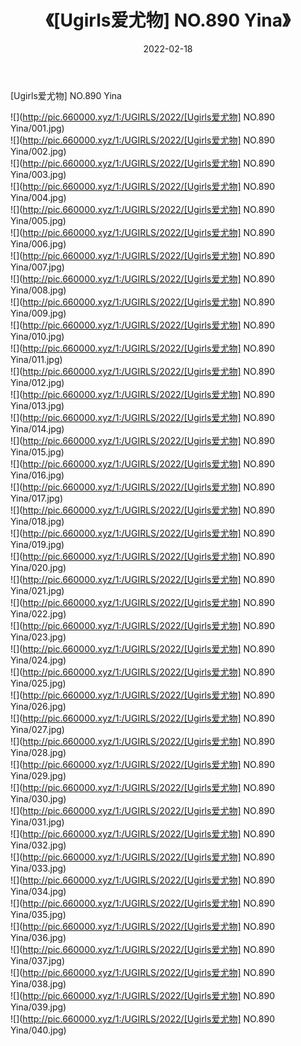 ﻿---
layout: post
title:  《[Ugirls爱尤物] NO.890 Yina》
date:   2022-02-18
img: http://pic.660000.xyz/1:/UGIRLS/2022/[Ugirls爱尤物] NO.890 Yina/000.jpg
categories: [美女, 清纯, 唯美]
---

[Ugirls爱尤物] NO.890 Yina

 ![](http://pic.660000.xyz/1:/UGIRLS/2022/[Ugirls爱尤物] NO.890 Yina/001.jpg) <br>![](http://pic.660000.xyz/1:/UGIRLS/2022/[Ugirls爱尤物] NO.890 Yina/002.jpg) <br>![](http://pic.660000.xyz/1:/UGIRLS/2022/[Ugirls爱尤物] NO.890 Yina/003.jpg) <br>![](http://pic.660000.xyz/1:/UGIRLS/2022/[Ugirls爱尤物] NO.890 Yina/004.jpg) <br>![](http://pic.660000.xyz/1:/UGIRLS/2022/[Ugirls爱尤物] NO.890 Yina/005.jpg) <br>![](http://pic.660000.xyz/1:/UGIRLS/2022/[Ugirls爱尤物] NO.890 Yina/006.jpg) <br>![](http://pic.660000.xyz/1:/UGIRLS/2022/[Ugirls爱尤物] NO.890 Yina/007.jpg) <br>![](http://pic.660000.xyz/1:/UGIRLS/2022/[Ugirls爱尤物] NO.890 Yina/008.jpg) <br>![](http://pic.660000.xyz/1:/UGIRLS/2022/[Ugirls爱尤物] NO.890 Yina/009.jpg) <br>![](http://pic.660000.xyz/1:/UGIRLS/2022/[Ugirls爱尤物] NO.890 Yina/010.jpg) <br>![](http://pic.660000.xyz/1:/UGIRLS/2022/[Ugirls爱尤物] NO.890 Yina/011.jpg) <br>![](http://pic.660000.xyz/1:/UGIRLS/2022/[Ugirls爱尤物] NO.890 Yina/012.jpg) <br>![](http://pic.660000.xyz/1:/UGIRLS/2022/[Ugirls爱尤物] NO.890 Yina/013.jpg) <br>![](http://pic.660000.xyz/1:/UGIRLS/2022/[Ugirls爱尤物] NO.890 Yina/014.jpg) <br>![](http://pic.660000.xyz/1:/UGIRLS/2022/[Ugirls爱尤物] NO.890 Yina/015.jpg) <br>![](http://pic.660000.xyz/1:/UGIRLS/2022/[Ugirls爱尤物] NO.890 Yina/016.jpg) <br>![](http://pic.660000.xyz/1:/UGIRLS/2022/[Ugirls爱尤物] NO.890 Yina/017.jpg) <br>![](http://pic.660000.xyz/1:/UGIRLS/2022/[Ugirls爱尤物] NO.890 Yina/018.jpg) <br>![](http://pic.660000.xyz/1:/UGIRLS/2022/[Ugirls爱尤物] NO.890 Yina/019.jpg) <br>![](http://pic.660000.xyz/1:/UGIRLS/2022/[Ugirls爱尤物] NO.890 Yina/020.jpg) <br>![](http://pic.660000.xyz/1:/UGIRLS/2022/[Ugirls爱尤物] NO.890 Yina/021.jpg) <br>![](http://pic.660000.xyz/1:/UGIRLS/2022/[Ugirls爱尤物] NO.890 Yina/022.jpg) <br>![](http://pic.660000.xyz/1:/UGIRLS/2022/[Ugirls爱尤物] NO.890 Yina/023.jpg) <br>![](http://pic.660000.xyz/1:/UGIRLS/2022/[Ugirls爱尤物] NO.890 Yina/024.jpg) <br>![](http://pic.660000.xyz/1:/UGIRLS/2022/[Ugirls爱尤物] NO.890 Yina/025.jpg) <br>![](http://pic.660000.xyz/1:/UGIRLS/2022/[Ugirls爱尤物] NO.890 Yina/026.jpg) <br>![](http://pic.660000.xyz/1:/UGIRLS/2022/[Ugirls爱尤物] NO.890 Yina/027.jpg) <br>![](http://pic.660000.xyz/1:/UGIRLS/2022/[Ugirls爱尤物] NO.890 Yina/028.jpg) <br>![](http://pic.660000.xyz/1:/UGIRLS/2022/[Ugirls爱尤物] NO.890 Yina/029.jpg) <br>![](http://pic.660000.xyz/1:/UGIRLS/2022/[Ugirls爱尤物] NO.890 Yina/030.jpg) <br>![](http://pic.660000.xyz/1:/UGIRLS/2022/[Ugirls爱尤物] NO.890 Yina/031.jpg) <br>![](http://pic.660000.xyz/1:/UGIRLS/2022/[Ugirls爱尤物] NO.890 Yina/032.jpg) <br>![](http://pic.660000.xyz/1:/UGIRLS/2022/[Ugirls爱尤物] NO.890 Yina/033.jpg) <br>![](http://pic.660000.xyz/1:/UGIRLS/2022/[Ugirls爱尤物] NO.890 Yina/034.jpg) <br>![](http://pic.660000.xyz/1:/UGIRLS/2022/[Ugirls爱尤物] NO.890 Yina/035.jpg) <br>![](http://pic.660000.xyz/1:/UGIRLS/2022/[Ugirls爱尤物] NO.890 Yina/036.jpg) <br>![](http://pic.660000.xyz/1:/UGIRLS/2022/[Ugirls爱尤物] NO.890 Yina/037.jpg) <br>![](http://pic.660000.xyz/1:/UGIRLS/2022/[Ugirls爱尤物] NO.890 Yina/038.jpg) <br>![](http://pic.660000.xyz/1:/UGIRLS/2022/[Ugirls爱尤物] NO.890 Yina/039.jpg) <br>![](http://pic.660000.xyz/1:/UGIRLS/2022/[Ugirls爱尤物] NO.890 Yina/040.jpg) <br>
